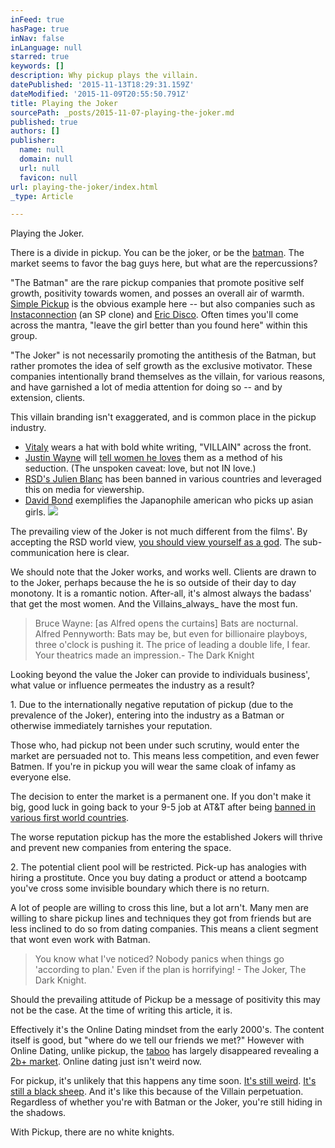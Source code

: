 ```yaml
---
inFeed: true
hasPage: true
inNav: false
inLanguage: null
starred: true
keywords: []
description: Why pickup plays the villain.
datePublished: '2015-11-13T18:29:31.159Z'
dateModified: '2015-11-09T20:55:50.791Z'
title: Playing the Joker
sourcePath: _posts/2015-11-07-playing-the-joker.md
published: true
authors: []
publisher:
  name: null
  domain: null
  url: null
  favicon: null
url: playing-the-joker/index.html
_type: Article

---
```

Playing the Joker.

There is a divide in pickup. You can be the joker, or be the [batman][0]. The market seems to favor the bag guys here, but what are the repercussions? 

"The Batman" are the rare pickup companies that promote positive self growth, positivity towards women, and posses an overall air of warmth. [Simple Pickup][1] is the obvious example here -- but also companies such as [Instaconnection][2] (an SP clone) and [Eric Disco][3]. Often times you'll come across the mantra, "leave the girl better than you found here" within this group.

"The Joker" is not necessarily promoting the antithesis of the Batman, but rather promotes the idea of self growth as the exclusive motivator. These companies intentionally brand themselves as the villain, for various reasons, and have garnished a lot of media attention for doing so -- and by extension, clients. 

This villain branding isn't exaggerated, and is common place in the pickup industry. 

* [Vitaly][4] wears a hat with bold white writing, "VILLAIN" across the front.
* [Justin Wayne][5] will [tell women he loves][6] them as a method of his seduction. (The unspoken caveat: love, but not IN love.)
* [RSD's Julien Blanc][7] has been banned in various countries and leveraged this on media for viewership.
* [David Bond][8] exemplifies the Japanophile american who picks up asian girls. ![](https://the-grid-user-content.s3-us-west-2.amazonaws.com/be14c1e3-4689-4658-9d2d-30e6dc2e9d99.jpg)

The prevailing view of the Joker is not much different from the films'. By accepting the RSD world view, [you should view yourself as a god][9]. The sub-communication here is clear.

We should note that the Joker works, and works well. Clients are drawn to to the Joker, perhaps because the he is so outside of their day to day monotony. It is a romantic notion.  After-all, it's almost always the badass' that get the most women. And the Villains_always_ have the most fun.

> Bruce Wayne: \[as Alfred opens the curtains\] Bats are nocturnal. Alfred Pennyworth: Bats may be, but even for billionaire playboys, three o'clock is pushing it. The price of leading a double life, I fear. Your theatrics made an impression.- The Dark Knight

Looking beyond the value the Joker can provide to individuals business', what value or influence permeates the industry as a result?

1\. Due to the internationally negative reputation of pickup (due to the prevalence of the Joker), entering into the industry as a Batman or otherwise immediately tarnishes your reputation. 

Those who, had pickup not been under such scrutiny, would enter the market are persuaded not to. This means less competition, and even fewer Batmen. If you're in pickup you will wear the same cloak of infamy as everyone else.

The decision to enter the market is a permanent one. If you don't make it big, good luck in going back to your 9-5 job at AT&T after being [banned in various first world countries][10]. 

The worse reputation pickup has the more the established Jokers will thrive and prevent new companies from entering the space.

2\. The potential client pool will be restricted. Pick-up has analogies with hiring a prostitute. Once you buy dating a product or attend a bootcamp you've cross some invisible boundary which there is no return. 

A lot of people are willing to cross this line, but a lot arn't. Many men are willing to share pickup lines and techniques they got from friends but are less inclined to do so from dating companies. This means a client segment that wont even work with Batman.

> You know what I've noticed? Nobody panics when things go 'according to plan.' Even if the plan is horrifying! - The Joker,  The Dark Knight.

Should the prevailing attitude of Pickup be a message of positivity this may not be the case. At the time of writing this article, it is.

Effectively it's the Online Dating mindset from the early 2000's. The content itself is good, but "where do we tell our friends we met?" However with Online Dating, unlike pickup, the [taboo][11] has largely disappeared revealing a [2b+ market][12]. Online dating just isn't weird now.

For pickup, it's unlikely that this happens any time soon. [It's still weird][13]. [It's still a black sheep][14]. And it's like this because of the Villain perpetuation. Regardless of whether you're with Batman or the Joker, you're still hiding in the shadows. 

With Pickup, there are no white knights.

[0]: https://www.youtube.com/watch?v=RuzsZ8GyM38
[1]: www.simplepickup.com
[2]: http://instaconnection.tv/
[3]: http://approachanxiety.com/
[4]: https://www.youtube.com/user/VitalyzdTv
[5]: http://www.justinwaynedating.com/
[6]: http://www.cosmopolitan.com/sex-love/advice/a4819/i-attended-a-dating-coach/
[7]: http://www.rsdnation.com/julien/blog
[8]: http://davidbond.com/
[9]: https://www.youtube.com/watch?v=sFYMLymrcFk
[10]: http://time.com/3607119/pick-up-artist-julien-blanc-singapore/
[11]: http://www.collegetimes.com/videos/why-online-dating-isnt-weird-at-all-anymore/94327
[12]: http://www.thefiscaltimes.com/Articles/2014/02/14/Valentines-Day-2014-How-Online-Dating-Became-2-Billion-Industry
[13]: http://www.slate.com/blogs/quora/2012/09/25/why_are_women_so_negative_about_the_pickup_artist_community_.html
[14]: http://www.theguardian.com/commentisfree/2014/nov/12/pua-pick-up-artists-julien-blanc-dapper-laughs
